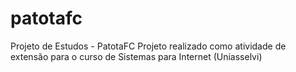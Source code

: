 # patotafc
Projeto de Estudos - PatotaFC
Projeto realizado como atividade de extensão para o curso de Sistemas para Internet (Uniasselvi)
